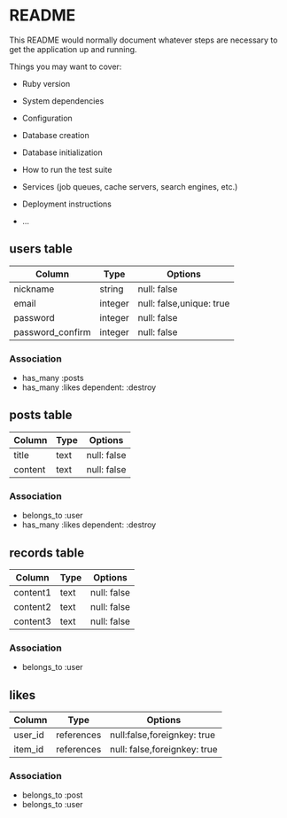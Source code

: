 # README

This README would normally document whatever steps are necessary to get the
application up and running.

Things you may want to cover:

* Ruby version

* System dependencies

* Configuration

* Database creation

* Database initialization

* How to run the test suite

* Services (job queues, cache servers, search engines, etc.)

* Deployment instructions

* ...

## users table
|Column|Type|Options|
|----|----|------|
|nickname|string|null: false|
|email|integer|null: false,unique: true|
|password|integer|null: false|
|password_confirm|integer|null: false|

### Association
- has_many :posts 
- has_many :likes dependent: :destroy



## posts table
|Column|Type|Options|
|----|----|------|
|title|text|null: false|
|content|text|null: false|

### Association
- belongs_to :user
- has_many :likes dependent: :destroy


## records table
|Column|Type|Options|
|----|----|------|
|content1|text|null: false|
|content2|text|null: false|
|content3|text|null: false|

### Association
- belongs_to :user


## likes
|Column|Type|Options|
|----|----|------|
|user_id|references|null:false,foreignkey: true|
|item_id|references|null: false,foreignkey: true|

### Association
- belongs_to :post
- belongs_to :user